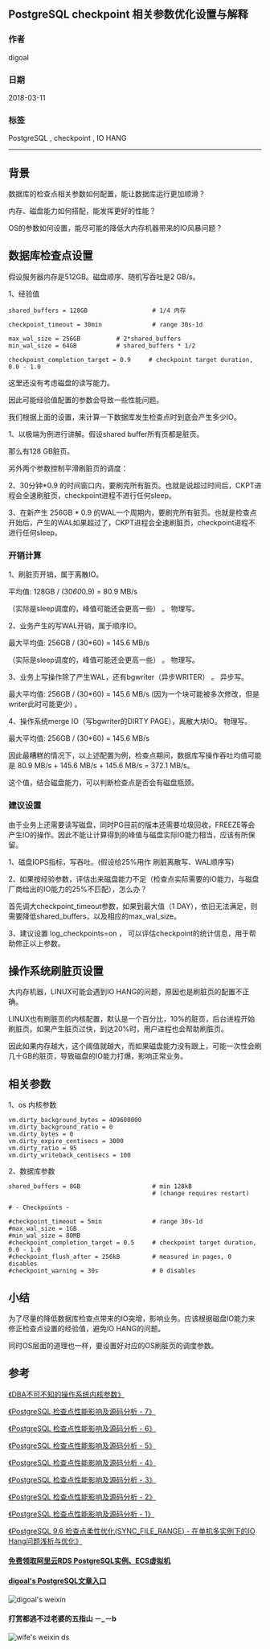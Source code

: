 ## PostgreSQL checkpoint 相关参数优化设置与解释  
               
### 作者                                                               
digoal                                                               
                                                               
### 日期                                                               
2018-03-11                                                            
                                                               
### 标签                                                               
PostgreSQL , checkpoint , IO HANG  
                                                               
----                                                               
                                                               
## 背景      
数据库的检查点相关参数如何配置，能让数据库运行更加顺滑？  
  
内存、磁盘能力如何搭配，能发挥更好的性能？  
  
OS的参数如何设置，能尽可能的降低大内存机器带来的IO风暴问题？  
  
## 数据库检查点设置  
假设服务器内存是512GB。磁盘顺序、随机写吞吐是2 GB/s。  
  
1、经验值  
  
```  
shared_buffers = 128GB                  # 1/4 内存  
  
checkpoint_timeout = 30min              # range 30s-1d  
  
max_wal_size = 256GB          # 2*shared_buffers  
min_wal_size = 64GB           # shared_buffers * 1/2  
  
checkpoint_completion_target = 0.9     # checkpoint target duration, 0.0 - 1.0  
```  
  
这里还没有考虑磁盘的读写能力。  
  
因此可能经验值配置的参数会导致一些性能问题。  
  
  
我们根据上面的设置，来计算一下数据库发生检查点时到底会产生多少IO。  
  
1、以极端为例进行讲解。假设shared buffer所有页都是脏页。  
  
那么有128 GB脏页。  
  
另外两个参数控制平滑刷脏页的调度：  
  
2、30分钟*0.9 的时间窗口内，要刷完所有脏页。也就是说超过时间后，CKPT进程会全速刷脏页，checkpoint进程不进行任何sleep。  
  
3、在新产生 256GB * 0.9 的WAL一个周期内，要刷完所有脏页。也就是检查点开始后，产生的WAL如果超过了，CKPT进程会全速刷脏页，checkpoint进程不进行任何sleep。  
  
  
### 开销计算  
1、刷脏页开销，属于离散IO。  
  
平均值: 128GB / (30*60*0.9) = 80.9 MB/s  
  
（实际是sleep调度的，峰值可能还会更高一些）  。 物理写。  
  
2、业务产生的写WAL开销，属于顺序IO。  
  
最大平均值: 256GB / (30*60) = 145.6 MB/s  
  
（实际是sleep调度的，峰值可能还会更高一些）  。 物理写。  
  
3、业务上写操作除了产生WAL，还有bgwriter（异步WRITER） 。 异步写。    
  
最大平均值: 256GB / (30*60) = 145.6 MB/s   (因为一个块可能被多次修改，但是writer此时可能更少) 。  
  
4、操作系统merge IO（写bgwriter的DIRTY PAGE），离散大块IO。  物理写。    
  
最大平均值: 256GB / (30*60) = 145.6 MB/s  
  
  
因此最糟糕的情况下，以上述配置为例，检查点期间，数据库写操作吞吐均值可能是 80.9 MB/s + 145.6 MB/s + 145.6 MB/s = 372.1 MB/s。  
  
这个值，结合磁盘能力，可以判断检查点是否会有磁盘瓶颈。  
  
### 建议设置  
由于业务上还需要读写磁盘，同时PG目前的版本还需要垃圾回收，FREEZE等会产生IO的操作。因此不能让计算得到的峰值与磁盘实际IO能力相当，应该有所保留。  
  
1、磁盘IOPS指标，写吞吐。(假设给25%用作 刷脏离散写、WAL顺序写)  
  
2、如果按经验参数，评估出来磁盘能力不足（检查点实际需要的IO能力，与磁盘厂商给出的IO能力的25%不匹配），怎么办？  
  
首先调大checkpoint_timeout参数，如果到最大值（1 DAY），依旧无法满足，则需要降低shared_buffers，以及相应的max_wal_size。  
  
3、建议设置 log_checkpoints=on ， 可以评估checkpoint的统计信息，用于帮助修正以上参数。  
  
## 操作系统刷脏页设置  
大内存机器，LINUX可能会遇到IO HANG的问题，原因也是刷脏页的配置不正确。  
  
LINUX也有刷脏页的内核配置，默认是一个百分比，10%的脏页，后台进程开始刷脏页。如果产生脏页过快，到达20%时，用户进程也会帮助刷脏页。  
  
因此如果内存越大，这个阈值就越大，而如果磁盘能力没有跟上，可能一次性会刷几十GB的脏页，导致磁盘的IO能力打爆，影响正常业务。  
  
## 相关参数  
1、os 内核参数  
  
```  
vm.dirty_background_bytes = 409600000  
vm.dirty_background_ratio = 0  
vm.dirty_bytes = 0  
vm.dirty_expire_centisecs = 3000  
vm.dirty_ratio = 95  
vm.dirty_writeback_centisecs = 100  
```  
  
2、数据库参数  
  
```  
shared_buffers = 8GB                    # min 128kB  
                                        # (change requires restart)  
  
# - Checkpoints -  
  
#checkpoint_timeout = 5min              # range 30s-1d  
#max_wal_size = 1GB  
#min_wal_size = 80MB  
#checkpoint_completion_target = 0.5     # checkpoint target duration, 0.0 - 1.0  
#checkpoint_flush_after = 256kB         # measured in pages, 0 disables  
#checkpoint_warning = 30s               # 0 disables  
```  
  
## 小结  
为了尽量的降低数据库检查点带来的IO突增，影响业务。应该根据磁盘IO能力来修正检查点设置的经验值，避免IO HANG的问题。  
  
同时OS层面的道理也一样，要设置好对应的OS刷脏页的调度参数。  
  
## 参考  
[《DBA不可不知的操作系统内核参数》](../201608/20160803_01.md)    
  
[《PostgreSQL 检查点性能影响及源码分析 - 7》](../201505/20150506_07.md)    
  
[《PostgreSQL 检查点性能影响及源码分析 - 6》](../201505/20150506_06.md)    
  
[《PostgreSQL 检查点性能影响及源码分析 - 5》](../201505/20150506_05.md)    
  
[《PostgreSQL 检查点性能影响及源码分析 - 4》](../201505/20150506_04.md)    
  
[《PostgreSQL 检查点性能影响及源码分析 - 3》](../201505/20150506_03.md)    
  
[《PostgreSQL 检查点性能影响及源码分析 - 2》](../201505/20150506_02.md)    
  
[《PostgreSQL 检查点性能影响及源码分析 - 1》](../201505/20150506_01.md)    
  
[《PostgreSQL 9.6 检查点柔性优化(SYNC_FILE_RANGE) - 在单机多实例下的IO Hang问题浅析与优化》](../201609/20160928_01.md)    
  
  
  
  
  
  
  
  
  
  
  
  
  
#### [免费领取阿里云RDS PostgreSQL实例、ECS虚拟机](https://free.aliyun.com/ "57258f76c37864c6e6d23383d05714ea")
  
  
#### [digoal's PostgreSQL文章入口](https://github.com/digoal/blog/blob/master/README.md "22709685feb7cab07d30f30387f0a9ae")
  
  
![digoal's weixin](../pic/digoal_weixin.jpg "f7ad92eeba24523fd47a6e1a0e691b59")
  
  
  
  
  
  
#### 打赏都逃不过老婆的五指山 －_－b  
![wife's weixin ds](../pic/wife_weixin_ds.jpg "acd5cce1a143ef1d6931b1956457bc9f")
  
